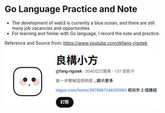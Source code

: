 # Go Language Practice and Note 

- The development of web3 is currently a blue ocean, and there are still many job vacancies and opportunities
- For learning and fimilar with Go language, I record the note and practice.

Reference and Source from: https://www.youtube.com/@fang-rigotek

![Fang Channel Youtube](/Snipaste_2025-07-16_15-00-48.png "Fang Channel")